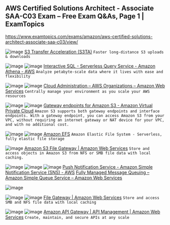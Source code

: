 ## AWS Certified Solutions Architect - Associate SAA-C03 Exam – Free Exam Q&amp;As, Page 1 | ExamTopics

https://www.examtopics.com/exams/amazon/aws-certified-solutions-architect-associate-saa-c03/view/

![image](https://user-images.githubusercontent.com/58542375/227686105-db7ac84f-3083-4384-9612-497c08451e28.png)
[S3 Transfer Acceleration (S3TA)](https://aws.amazon.com/s3/transfer-acceleration/)
```Faster long-distance S3 uploads & downloads ```

![image](https://user-images.githubusercontent.com/58542375/227687126-ca1158d1-c903-46ae-95fc-e5b246770811.png)
![image](https://user-images.githubusercontent.com/58542375/227687345-674c7f22-d454-4aca-86ac-5991d18d58b1.png)
[Interactive SQL - Serverless Query Service - Amazon Athena - AWS](https://aws.amazon.com/athena/)
```Analyze petabyte-scale data where it lives with ease and flexibility```

![image](https://user-images.githubusercontent.com/58542375/227689458-1507d31b-9f53-444a-9bf3-f873c7a5f5ff.png)
![image](https://user-images.githubusercontent.com/58542375/227689963-75c6b9dc-ba3c-4edb-a3e4-74a9e97f866a.png)
[Cloud Administration – AWS Organizations – Amazon Web Services](https://aws.amazon.com/organizations/)
```Centrally manage your environment as you scale your AWS resources```

![image](https://user-images.githubusercontent.com/58542375/227690055-43c9aa93-5568-4003-bf2f-e7c6ab8f2f6c.png)
![image](https://user-images.githubusercontent.com/58542375/227691560-80397fb8-5ca3-4ae9-abec-88b5649d7567.png)
[Gateway endpoints for Amazon S3 - Amazon Virtual Private Cloud](https://docs.aws.amazon.com/vpc/latest/privatelink/vpc-endpoints-s3.html)
```Amazon S3 supports both gateway endpoints and interface endpoints. With a gateway endpoint, you can access Amazon S3 from your VPC, without requiring an internet gateway or NAT device for your VPC, and with no additional cost.```

![image](https://user-images.githubusercontent.com/58542375/227696082-8d625f14-b1c4-46c2-8edf-b6efb930aa9e.png)
![image](https://user-images.githubusercontent.com/58542375/227696258-53af6d90-b38b-43f1-b069-19675dbb593b.png)
[Amazon EFS](https://aws.amazon.com/efs/)
```Amazon Elastic File System - Serverless, fully elastic file storage```

![image](https://user-images.githubusercontent.com/58542375/227696937-0b1d2306-a07d-4e97-b951-377bcd663e81.png)
[Amazon S3 File Gateway | Amazon Web Services](https://aws.amazon.com/storagegateway/file/s3/)
```Store and access objects in Amazon S3 from NFS or SMB file data with local caching.```

![image](https://user-images.githubusercontent.com/58542375/227697359-446b23f5-79e2-4ceb-ad7f-bebaccc0fdca.png)
![image](https://user-images.githubusercontent.com/58542375/227697528-1fe1ced0-656f-4323-ad9d-f2ef75fc4363.png)
![image](https://user-images.githubusercontent.com/58542375/227697533-fbca3af0-33b8-4164-80c2-8844d505d3c6.png)
[Push Notification Service - Amazon Simple Notification Service (SNS) - AWS](https://aws.amazon.com/sns/)
[Fully Managed Message Queuing – Amazon Simple Queue Service – Amazon Web Services](https://aws.amazon.com/sqs/)

![image](https://user-images.githubusercontent.com/58542375/227697752-5e91aed1-bf20-4a25-bb4d-006f1ba586dd.png)

![image](https://user-images.githubusercontent.com/58542375/227711010-d4041916-5dd8-42e6-9426-d568f7f2e82f.png)
![image](https://user-images.githubusercontent.com/58542375/227711134-4db2b75b-86bc-4d35-afc3-5a41f894a899.png)
[File Gateway | Amazon Web Services](https://aws.amazon.com/storagegateway/file/)
```Store and access SMB and NFS file data with local caching```

![image](https://user-images.githubusercontent.com/58542375/227711358-8de0c834-2f37-4d04-86ae-38b28eb1ab3a.png)
![image](https://user-images.githubusercontent.com/58542375/227711400-13e37a52-d554-42d5-b9fc-a5b0adb7ad15.png)
[Amazon API Gateway | API Management | Amazon Web Services](https://aws.amazon.com/api-gateway/)
```Create, maintain, and secure APIs at any scale```
